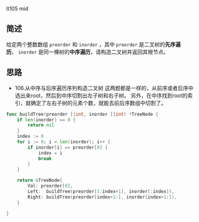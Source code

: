 lt105 mid
## 简述
给定两个整数数组 `preorder` 和 `inorder` ，其中 `preorder` 是二叉树的**先序遍历**， `inorder` 是同一棵树的**中序遍历**，请构造二叉树并返回其根节点。
## 思路
- 106.从中序与后序遍历序列构造二叉树
这两题都是一样的，从前序或者后序中选出来root，然后到中序切割出左子树和右子树。
另外，在中序找到root的索引，就确定了左右子树的元素个数，就能去前后序数组中切割了。

```go
func buildTree(preorder []int, inorder []int) *TreeNode {
	if len(inorder) == 0 {
		return nil
	}
	index := 0
	for i := 0; i < len(inorder); i++ {
		if inorder[i] == preorder[0] {
			index = i
			break
		}
	}

	return &TreeNode{
		Val: preorder[0],
		Left:  buildTree(preorder[1:index+1], inorder[:index]),
		Right: buildTree(preorder[index+1:], inorder[index+1:]),
	}

}
```